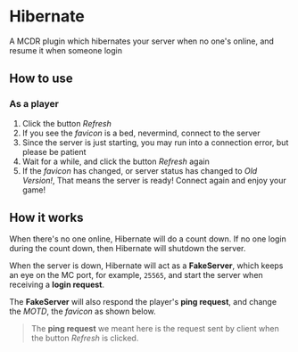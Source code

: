 # Hibernate

A MCDR plugin which hibernates your server when no one's online, and resume it when someone login

## How to use

### As a player

1. Click the button *Refresh*
2. If you see the *favicon* is a bed, nevermind, connect to the server
3. Since the server is just starting, you may run into a connection error, but please be patient
4. Wait for a while, and click the button *Refresh* again
5. If the *favicon* has changed, or server status has changed to *Old Version!*,
   That means the server is ready! Connect again and enjoy your game!

## How it works

When there's no one online, Hibernate will do a count down.
If no one login during the count down, then Hibernate will shutdown the server.

When the server is down, Hibernate will act as a **FakeServer**, which keeps an
 eye on the MC port, for example, `25565`, and start the server when receiving
 a **login request**.

The **FakeServer** will also respond the player's **ping request**, and change
 the *MOTD*, the *favicon* as shown below.
> The **ping request** we meant here is the request sent by client when the 
> button *Refresh* is clicked.
